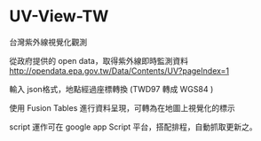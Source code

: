 # UV-View-TW
台灣紫外線視覺化觀測

從政府提供的 open data，取得紫外線即時監測資料
http://opendata.epa.gov.tw/Data/Contents/UV?pageIndex=1

輸入 json格式，地點經過座標轉換 (TWD97 轉成 WGS84 )

使用 Fusion Tables 進行資料呈現，可轉為在地圖上視覺化的標示

script 運作可在 google app Script 平台，搭配排程，自動抓取更新之。
